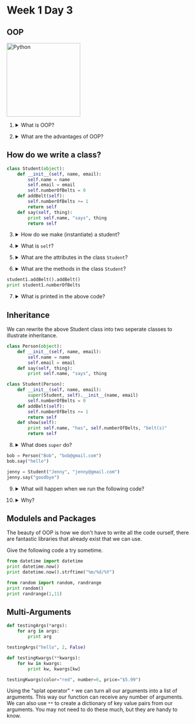 # Week 1 Day 3

## OOP

<img src="https://www.python.org/static/opengraph-icon-200x200.png" alt="Python" width="200px">

1. <details> 
    <summary>What is OOP?</summary>
    OOP stands for Object Oriented Programming, it is an important programming paradigm in which data and certain methods can be contained within objects.
</details>

2. <details>
    <summary>What are the advantages of OOP?</summary>
    <ul>
        <li>Helps us DRY out our code (don't repeat yourself)</li>
        <li>Forces you to plan ahead which leads to higher quality code</li>
        <li>Don't need to know how an object works exactly to use it</li>
        <li>If you need to change the code you can change the object itself and not hunt down every use of the object in your project</li>
        <li>Widely used in web design and game design</li>
        <li>Most importantly: the frameworks we'll be using will use OOP</li>
    </ul>
</details>

## How do we write a class?

```python
class Student(object):
    def __init__(self, name, email):
        self.name = name
        self.email = email
        self.numberOfBelts = 0
    def addBelt(self):
        self.numberOfBelts += 1
        return self
    def say(self, thing):
        print self.name, "says", thing
        return self
```

3. <details>
    <summary>How do we make (instantiate) a student?</summary>
    <code>student1 = Student("Amina", "amina@google.com")</code>
</details>

4. <details>
    <summary>What is <code>self</code>?</summary>
    <code>self</code> is whatever that object happens to be. Think of it as a placeholder for the names of the objects that we will be making.
    If you remember the <code>this</code> from JavaScript, <code>self</code> does essentially the same thing.
</details>

5. <details>
    <summary>What are the attributes in the class <code>Student</code>?</summary>
    The attributes are the variables: <code>self.name</code>, <code>self.email</code>, and <code>self.numberOfBelts</code>
</details>

6. <details>
    <summary>What are the methods in the class <code>Student</code>?</summary>
    <code>addBelt()</code> and <code>say()</code>
</details>

```python
student1.addBelt().addBelt()
print student1.numberOfBelts
```

7. <details>
    <summary>What is printed in the above code?</summary>
    2<br>
    We are able to run add belt twice in the same line because we are using chaining (<code>return self</code>). This is a powerful concept, but be careful as we don't always want to <code>return self</code>.
</details>

## Inheritance

We can rewrite the above Student class into two seperate classes to illustrate inheritance.

```python
class Person(object):
    def __init__(self, name, email):
        self.name = name
        self.email = email
    def say(self, thing):
        print self.name, "says", thing

class Student(Person):
    def __init__(self, name, email):
        super(Student, self).__init__(name, email)
        self.numberOfBelts = 0
    def addBelt(self):
        self.numberOfBelts += 1
        return self
    def show(self):
        print self.name, "has", self.numberOfBelts, "belt(s)"
        return self
```

8. <details>
    <summary>What does <code>super</code> do?</summary>
    <code>super</code> runs the <code>__init__</code> method in the class <code>Person</code> which creates the <code>self.name</code> and <code>self.email</code> attributes.
</details>

```python
bob = Person("Bob", "bob@gmail.com")
bob.say("hello")

jenny = Student("Jenny", "jenny@gmail.com")
jenny.say("goodbye")
```

9. <details>
    <summary>What will happen when we run the following code?</summary>
    <code>"Bob says hello"</code><br>
    <code>"Jenny says goodbye"</code>
</details>

10. <details>
    <summary>Why?</summary>
    The class <code>Student</code> inherits the method <code>say()</code> from the class <code>Person</code>
</details>

## Modulels and Packages

The beauty of OOP is how we don't have to write all the code ourself, there are fantastic libraries that already exist that we can use.

Give the following code a try sometime.

```python
from datetime import datetime
print datetime.now()
print datetime.now().strftime("%m/%d/%Y")

from random import random, randrange
print random()
print randrange(1,11)
```

## Multi-Arguments

```python
def testingArgs(*args):
    for arg in args:
        print arg

testingArgs("hello", 2, False)

def testingKwargs(**kwargs):
    for kw in kwargs:
        print kw, kwargs[kw]

testingKwargs(color="red", number=6, price="$5.99")
```

Using the "splat operator" ```*``` we can turn all our arguments into a list of arguments. This way our function can receive any number of arguments. We can also use ```**``` to create a dictionary of key value pairs from our arguments. You may not need to do these much, but they are handy to know. 
